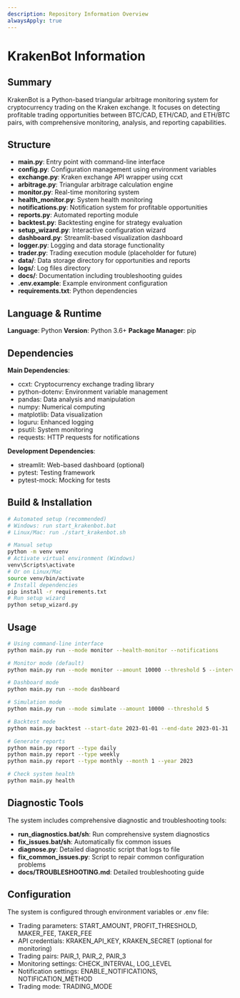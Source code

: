 ```yaml
---
description: Repository Information Overview
alwaysApply: true
---
```


# KrakenBot Information

## Summary
KrakenBot is a Python-based triangular arbitrage monitoring system for cryptocurrency trading on the Kraken exchange. It focuses on detecting profitable trading opportunities between BTC/CAD, ETH/CAD, and ETH/BTC pairs, with comprehensive monitoring, analysis, and reporting capabilities.

## Structure
- **main.py**: Entry point with command-line interface
- **config.py**: Configuration management using environment variables
- **exchange.py**: Kraken exchange API wrapper using ccxt
- **arbitrage.py**: Triangular arbitrage calculation engine
- **monitor.py**: Real-time monitoring system
- **health_monitor.py**: System health monitoring
- **notifications.py**: Notification system for profitable opportunities
- **reports.py**: Automated reporting module
- **backtest.py**: Backtesting engine for strategy evaluation
- **setup_wizard.py**: Interactive configuration wizard
- **dashboard.py**: Streamlit-based visualization dashboard
- **logger.py**: Logging and data storage functionality
- **trader.py**: Trading execution module (placeholder for future)
- **data/**: Data storage directory for opportunities and reports
- **logs/**: Log files directory
- **docs/**: Documentation including troubleshooting guides
- **.env.example**: Example environment configuration
- **requirements.txt**: Python dependencies

## Language & Runtime
**Language**: Python
**Version**: Python 3.6+
**Package Manager**: pip

## Dependencies
**Main Dependencies**:
- ccxt: Cryptocurrency exchange trading library
- python-dotenv: Environment variable management
- pandas: Data analysis and manipulation
- numpy: Numerical computing
- matplotlib: Data visualization
- loguru: Enhanced logging
- psutil: System monitoring
- requests: HTTP requests for notifications

**Development Dependencies**:
- streamlit: Web-based dashboard (optional)
- pytest: Testing framework
- pytest-mock: Mocking for tests

## Build & Installation
```bash
# Automated setup (recommended)
# Windows: run start_krakenbot.bat
# Linux/Mac: run ./start_krakenbot.sh

# Manual setup
python -m venv venv
# Activate virtual environment (Windows)
venv\Scripts\activate
# Or on Linux/Mac
source venv/bin/activate
# Install dependencies
pip install -r requirements.txt
# Run setup wizard
python setup_wizard.py
```

## Usage
```bash
# Using command-line interface
python main.py run --mode monitor --health-monitor --notifications

# Monitor mode (default)
python main.py run --mode monitor --amount 10000 --threshold 5 --interval 10

# Dashboard mode
python main.py run --mode dashboard

# Simulation mode
python main.py run --mode simulate --amount 10000 --threshold 5

# Backtest mode
python main.py backtest --start-date 2023-01-01 --end-date 2023-01-31

# Generate reports
python main.py report --type daily
python main.py report --type weekly
python main.py report --type monthly --month 1 --year 2023

# Check system health
python main.py health
```

## Diagnostic Tools
The system includes comprehensive diagnostic and troubleshooting tools:
- **run_diagnostics.bat/sh**: Run comprehensive system diagnostics
- **fix_issues.bat/sh**: Automatically fix common issues
- **diagnose.py**: Detailed diagnostic script that logs to file
- **fix_common_issues.py**: Script to repair common configuration problems
- **docs/TROUBLESHOOTING.md**: Detailed troubleshooting guide

## Configuration
The system is configured through environment variables or .env file:
- Trading parameters: START_AMOUNT, PROFIT_THRESHOLD, MAKER_FEE, TAKER_FEE
- API credentials: KRAKEN_API_KEY, KRAKEN_SECRET (optional for monitoring)
- Trading pairs: PAIR_1, PAIR_2, PAIR_3
- Monitoring settings: CHECK_INTERVAL, LOG_LEVEL
- Notification settings: ENABLE_NOTIFICATIONS, NOTIFICATION_METHOD
- Trading mode: TRADING_MODE